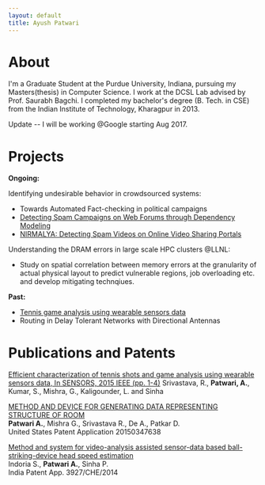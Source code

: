 ```yaml
---
layout: default
title: Ayush Patwari
---
```

# About

I'm a Graduate Student at the Purdue University, Indiana, pursuing my 
Masters(thesis) in Computer Science. I work at the DCSL Lab advised by Prof. Saurabh Bagchi. I completed my bachelor's 
degree (B. Tech. in CSE) from the Indian Institute of Technology, Kharagpur in 2013.

Update -- I will be working @Google starting Aug 2017. 
# Projects

**Ongoing:**

Identifying undesirable behavior in crowdsourced systems: 

* Towards Automated Fact-checking in political campaigns 
* [Detecting Spam Campaigns on Web Forums through Dependency Modeling]()
* [NIRMALYA: Detecting Spam Videos on Online Video Sharing Portals]()

Understanding the DRAM errors in large scale HPC clusters @LLNL:

* Study on spatial correlation between memory errors at the granularity of actual physical layout to predict vulnerable regions, job overloading etc. and develop mitigating technqiues. 

**Past:**

* [Tennis game analysis using wearable sensors data](https://play.google.com/store/apps/details?id=com.smartsports.tennistutorui)
* Routing in Delay Tolerant Networks with Directional Antennas

# Publications and Patents
[Efficient characterization of tennis shots and game analysis using wearable sensors data, In SENSORS, 2015 IEEE (pp. 1-4)](./papers/sensors15.pdf)
Srivastava, R., **Patwari, A.**, Kumar, S., Mishra, G., Kaligounder, L. and Sinha 

[METHOD AND DEVICE FOR GENERATING DATA REPRESENTING STRUCTURE OF ROOM](http://www.freepatentsonline.com/20150347638.pdf)<br>
**Patwari A.**, Mishra G., Srivastava R., De A., Patkar D.<br>
United States Patent Application 20150347638

[Method and system for video-analysis assisted sensor-data based ball-striking-device head speed estimation]()<br> 
Indoria S., **Patwari A.**, Sinha P.<br>
India Patent App. 3927/CHE/2014



